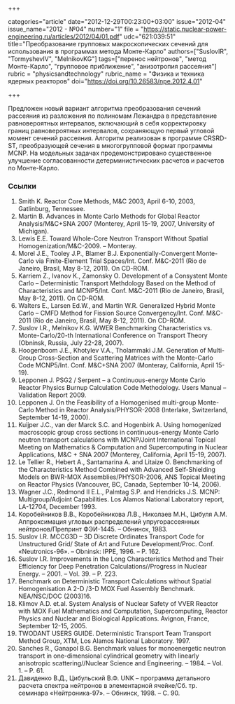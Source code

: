+++

categories="article"
date="2012-12-29T00:23:00+03:00"
issue="2012-04"
issue_name="2012 - №04"
number="1"
file = "https://static.nuclear-power-engineering.ru/articles/2012/04/01.pdf"
udc="621:039:51"
title="Преобразование групповых макроскопических сечений для использования в программах метода Монте-Карло"
authors=["SuslovIR", "TormyshevIV", "MelnikovKG"]
tags=["перенос нейтронов", "метод Монте-Карло", "групповое приближение", "анизотропия рассеяния"]
rubric = "physicsandtechnology"
rubric_name = "Физика и техника ядерных реакторов"
doi="https://doi.org/10.26583/npe.2012.4.01"

+++

Предложен новый вариант алгоритма преобразования сечений рассеяния из разложения по полиномам Лежандра в представление равновероятных интервалов, включающий в себя корректировку границ равновероятных интервалов, сохраняющую первый угловой момент сечений рассеяния. Алгоритм реализован в программе CRSRD-ST, преобразующей сечения в многогрупповой формат программы MCNP. На модельных задачах продемонстрировано существенное улучшение согласованности детерминистических расчетов и расчетов по Монте-Карло.

### Ссылки

1. Smith K. Reactor Core Methods, M&C 2003, April 6-10, 2003, Gatlinburg, Tennessee.
2. Martin B. Advances in Monte Carlo Methods for Global Reactor Analysis/M&C+SNA 2007 (Monterey, April 15-19, 2007, University of Michigan).
3. Lewis E.E. Toward Whole-Core Neutron Transport Without Spatial Homogenization/M&C-2009. – Monteray.
4. Morel J.E., Tooley J.P., Blamer B.J. Exponentially-Convergent Monte-Carlo via Finite-Element Trial Spaces/Int. Conf. M&C-2011 (Rio de Janeiro, Brasil, May 8-12, 2011). On CD-ROM.
5. Karriem Z., Ivanov K., Zamonsky O. Development of a Consystent Monte Carlo – Deterministic Transport Methdology Based on the Method of Characteristics and MCNP5/Int. Conf. M&C-2011 (Rio de Janeiro, Brasil, May 8-12, 2011). On CD-ROM.
6. Walters E., Larsen Ed.W., and Martin W.R. Generalized Hybrid Monte Carlo – CMFD Method for Fission Source Convergency/Int. Conf. M&C-2011 (Rio de Janeiro, Brasil, May 8-12, 2011). On CD-ROM.
7. Suslov I.R., Melnikov K.G. WWER Benchmarking Characteristics vs. Monte-Carlo/20-th International Conference on Transport Theory (Obninsk, Russia, July 22-28, 2007).
8. Hoogenboom J.E., Khotylev V.A., Tholammaki J.M. Generation of Multi-Group Cross-Section and Scattering Matrices with the Monte-Carlo Code MCNP5/Int. Conf. M&C+SNA 2007 (Monteray, California, April 15-19).
9. Leppоnen J. PSG2 / Serpent – a Continuous-energy Monte Carlo Reactor Physics Burnup Calculation Code Methodology. Users Manual – Validation Report 2009.
10. Leppоnen J. On the Feasibility of a Homogenised multi-group Monte-Carlo Method in Reactor Analysis/PHYSOR-2008 (Interlake, Switzerland, September 14-19, 2000).
11. Kuijper J.C., van der Marck S.C. and Hogenbirk A. Using homogenized macroscopic group cross sections in сontinuous-energy Monte Carlo neutron transport сalculations with MCNP/Joint International Topical Meeting on Mathematics & Computation and Supercomputing in Nuclear Applications, M&C + SNA 2007 (Monterey, California, April 15-19, 2007).
12. Le Tellier R., Hebert A., Santamarina A. and Litaize O. Benchmarking of the Characteristics Method Combined with Advanced Self-Shielding Models on BWR-MOX Assemblies/PHYSOR-2006, ANS Topical Meeting on Reactor Physics (Vancouver, BC, Canada, September 10-14, 2006).
13. Wagner J.C., Redmond II E.L., Palmtag S.P. and Hendricks J.S. MCNP: Multigroup/Adjoint Capabilities. Los Alamos National Laboratory report, LA-12704, December 1993.
14. Коробейников В.В., Коробейникова Л.В., Николаев М.Н., Цибуля А.М. Аппроксимация угловых распределений упругорассеянных нейтронов/Препринт ФЭИ-1445. – Обнинск, 1983.
15. Suslov I.R. MCCG3D – 3D Discrete Ordinates Transport Code for Unstructured Grid/ State of Art and Future Development/Proc. Conf. «Neutronics-96». – Obninsk: IPPE, 1996. – P. 162.
16. Suslov I.R. Improvements in the Long Characteristics Method and Their Efficiency for Deep Penetration Calculations//Progress in Nuclear Energy. – 2001. – Vol. 39. – P. 223.
17. Benchmark on Deterministic Transport Calculations without Spatial Homogenisation A 2-D /3-D MOX Fuel Assembly Benchmark. NEA/NSC/DOC (2003)16.
18. Klimov A.D. et.al. System Analysis of Nuclear Safety of VVER Reactor with MOX Fuel Mathematics and Computation, Supercomputing, Reactor Physics and Nuclear and Biological Applications. Avignon, France, September 12-15, 2005.
19. TWODANT USERS GUIDE. Deterministic Transport Team Transport Method Group, XTM, Los Alamos National Laboratory. 1997.
20. Sanches R., Ganapol B.G. Benchmark values for monoenergetic neutron transport in one-dimensional cylindrical geometry with linearly anisotropic scattering//Nuclear Science and Engineering. – 1984. – Vol. 1. – P. 61.
21. Давиденко В.Д., Цибульский В.Ф. UNK – программа детального расчета спектра нейтронов в элементарной ячейке/Сб. тр. семинара «Нейтроника-97». – Обнинск, 1998. – С. 90.